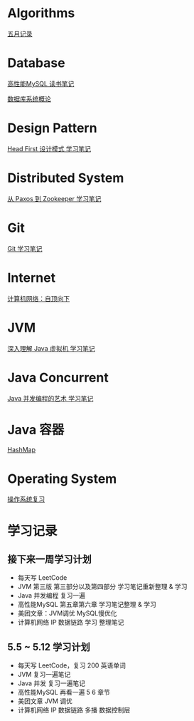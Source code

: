 # Algorithms

[五月记录](https://github.com/Wayne-98/Note/tree/master/Algorithms/May)

# Database

[高性能MySQL 读书笔记](https://github.com/Wayne-98/Note/tree/master/Database/MySQL)

[数据库系统概论](https://github.com/Wayne-98/Note/tree/master/Database/数据库系统概论)

# Design Pattern

[Head First 设计模式 学习笔记](https://github.com/Wayne-98/Note/tree/master/Design%20Pattern)

# Distributed System

[从  Paxos 到 Zookeeper 学习笔记](https://github.com/Wayne-98/Note/tree/master/Distributed%20System)

# Git

[Git 学习笔记](https://github.com/Wayne-98/Note/blob/master/Git/Git%20学习笔记.md)

#  Internet

[计算机网络：自顶向下](https://github.com/Wayne-98/Note/tree/master/Internet)

# JVM

[深入理解 Java 虚拟机 学习笔记](https://github.com/Wayne-98/Note/tree/master/JVM)

# Java Concurrent

[Java 并发编程的艺术 学习笔记](https://github.com/Wayne-98/Note/tree/master/Java%20Concurrent)

# Java 容器

[HashMap](https://github.com/Wayne-98/Note/blob/master/Java%20容器/HashMap.md)

# Operating System

[操作系统复习](https://github.com/Wayne-98/Note/tree/master/Operating%20System)



# 学习记录

## 接下来一周学习计划

* 每天写 LeetCode
* JVM 第三版 第三部分以及第四部分 学习笔记重新整理 & 学习
* Java 并发编程 复习一遍
* 高性能MySQL 第五章第六章 学习笔记整理 & 学习
* 美团文章：JVM调优 MySQL慢优化
* 计算机网络 IP 数据链路 学习 整理笔记



## 5.5 ~ 5.12 学习计划

* 每天写 LeetCode，复习 200 英语单词
* JVM 复习一遍笔记
* Java 并发 复习一遍笔记
* 高性能MySQL 再看一遍 5 6 章节
* 美团文章 JVM 调优
* 计算机网络 IP 数据链路 多播 数据控制层